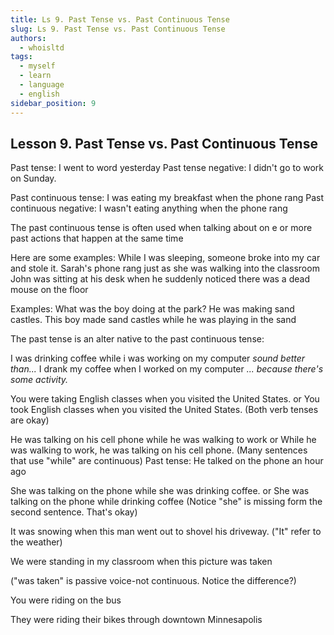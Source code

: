 ```yaml
---
title: Ls 9. Past Tense vs. Past Continuous Tense
slug: Ls 9. Past Tense vs. Past Continuous Tense
authors:
  - whoisltd
tags:
  - myself
  - learn
  - language
  - english
sidebar_position: 9
---
```


## Lesson 9. Past Tense vs. Past Continuous Tense

Past tense: I went to word yesterday
Past tense negative: I didn't go to work on Sunday.

Past continuous tense: I was eating my breakfast when the phone rang
Past continuous negative: I wasn't eating anything when the phone rang

The past continuous tense is often used when talking about on e or more past actions that happen at the same time

Here are some examples:
While I was sleeping, someone broke into my car and stole it.
Sarah's phone rang just as she was walking into the classroom
John was sitting at his desk when he suddenly noticed there was a dead mouse on the floor

Examples:
What was the boy doing at the park?
He was making sand castles.
This boy made sand castles while he was playing in the sand

The past tense is an alter native to the past continuous tense:

I was drinking coffee while i was working on my computer
_sound better than..._
I drank my coffee when I worked on my computer
_... because there's some activity._

You were taking English classes when you visited the United States.
or
You took English classes when you visited the United States.
(Both verb tenses are okay)

He was talking on his cell phone while he was walking to work
or
While he was walking to work, he was talking on his cell phone.
(Many sentences that use "while" are continuous)
Past tense: He talked on the phone an hour ago

She was talking on the phone while she was drinking coffee.
or
She was talking on the phone while drinking coffee
(Notice "she" is missing form the second sentence. That's okay)

It was snowing when this man went out to shovel his driveway.
("It" refer to the weather)

We were standing in my classroom when this picture was taken

("was taken" is passive voice-not continuous. Notice the difference?)

You were riding on the bus

They were riding their bikes through downtown Minnesapolis
